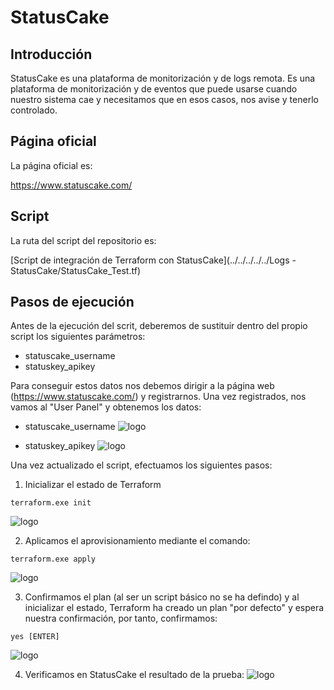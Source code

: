 # StatusCake

## Introducción

StatusCake es una plataforma de monitorización y de logs remota. Es una plataforma de monitorización y de eventos que puede usarse cuando nuestro sistema cae y necesitamos que en esos casos, nos avise y tenerlo controlado.

## Página oficial

La página oficial es:

https://www.statuscake.com/

## Script

La ruta del script del repositorio es:

[Script de integración  de Terraform con StatusCake](../../../../../Logs - StatusCake/StatusCake_Test.tf)

## Pasos de ejecución

Antes de la ejecución del scrit, deberemos de sustituir dentro del propio script los siguientes parámetros:

* statuscake_username
* statuskey_apikey

Para conseguir estos datos nos debemos dirigir a la página web (https://www.statuscake.com/) y registrarnos.
Una vez registrados, nos vamos al "User Panel" y obtenemos los datos:

* statuscake_username
![logo](https://github.com/lmfespinosa/DevOps-Provisioning-Terraform/tree/master/Documentation/images/Projects/StatusCake/StatusCake_4.png)

* statuskey_apikey
![logo](https://github.com/lmfespinosa/DevOps-Provisioning-Terraform/tree/master/Documentation/images/Projects/StatusCake/StatusCake_5.png)

Una vez actualizado el script, efectuamos los siguientes pasos:

1. Inicializar el estado de Terraform

```
terraform.exe init
```
![logo](https://github.com/lmfespinosa/DevOps-Provisioning-Terraform/tree/master/Documentation/images/Projects/StatusCake/StatusCake_0.png)

2. Aplicamos el aprovisionamiento mediante el comando:
```
terraform.exe apply
```
![logo](https://github.com/lmfespinosa/DevOps-Provisioning-Terraform/tree/master/Documentation/images/Projects/StatusCake/StatusCake_1.png) 

3. Confirmamos el plan (al ser un script básico no se ha defindo) y al inicializar el estado, Terraform ha creado un plan "por defecto" y espera nuestra confirmación, por tanto, confirmamos:
```
yes [ENTER]
```
![logo](https://github.com/lmfespinosa/DevOps-Provisioning-Terraform/tree/master/Documentation/images/Projects/StatusCake/StatusCake_2.png )

4. Verificamos en StatusCake el resultado de la prueba:
![logo](https://github.com/lmfespinosa/DevOps-Provisioning-Terraform/tree/master/Documentation/images/Projects/StatusCake/StatusCake_3.png )





